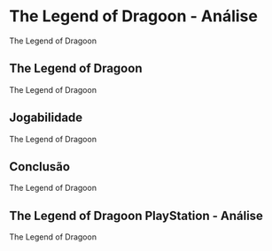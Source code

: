 ---
---

# The Legend of Dragoon - Análise

The Legend of Dragoon

## The Legend of Dragoon

The Legend of Dragoon

## Jogabilidade

The Legend of Dragoon

## Conclusão

The Legend of Dragoon

## The Legend of Dragoon PlayStation - Análise

The Legend of Dragoon
